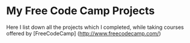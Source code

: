 # My Free Code Camp Projects
Here I list down all the projects which I completed, while taking courses offered by [FreeCodeCamp] (http://www.freecodecamp.com/) 
